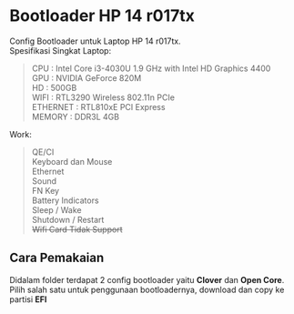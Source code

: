 <h1 id="bootloader-hp-14-r017tx">Bootloader HP 14 r017tx</h1>
<p>Config Bootloader untuk Laptop HP 14 r017tx.<br>
Spesifikasi Singkat Laptop:</p>
<blockquote>
<p>CPU				: Intel Core i3-4030U 1.9 GHz with Intel HD Graphics 4400<br>
GPU				: NVIDIA GeForce 820M<br>
HD				: 500GB<br>
WIFI			: RTL3290 Wireless 802.11n PCIe<br>
ETHERNET	: RTL810xE PCI Express<br>
MEMORY	: DDR3L 4GB</p>
</blockquote>
<p>Work:</p>
<blockquote>
<p>QE/CI<br>
Keyboard dan Mouse<br>
Ethernet<br>
Sound<br>
FN Key<br>
Battery Indicators<br>
Sleep / Wake<br>
Shutdown / Restart<br>
<s>Wifi Card Tidak Support</s></p>
</blockquote>
<h2 id="cara-pemakaian">Cara Pemakaian</h2>
<p>Didalam folder terdapat 2 config bootloader yaitu <strong>Clover</strong> dan <strong>Open Core</strong>.<br>
Pilih salah satu untuk penggunaan bootloadernya, download dan copy ke partisi <strong>EFI</strong></p>

